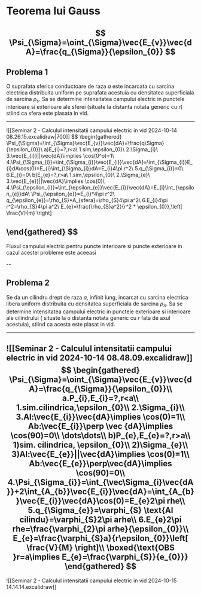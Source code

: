 
# Teorema lui Gauss

$$
\Psi_{\Sigma}=\oint_{\Sigma}\vec{E_{v}}\vec{dA}=\frac{q_{\Sigma}}{\epsilon_{0}}
$$
---
## Problema 1

O suprafata sferica conductoare de raza $a$ este incarcata cu sarcina electrica distribuita uniform pe suprafata acestuia cu densitatea superficiala de sarcina $\rho_{s}$. Sa se determine intensitatea campului electric in punctele interioare si exterioare ale sferei (situate la distanta notata generic cu $r$) stiind ca sfera este plasata in vid.

---

![[Seminar 2 - Calculul intensitatii campului electric in vid 2024-10-14 08.26.15.excalidraw|700]]
 $$
\begin{gathered}
\Psi_{\Sigma}=\int_{\Sigma}\vec{E_{v}}\vec{dA}=\frac{q\Sigma}{\epsilon_{0}}\\
a)E_{i}=?,r<a\\
1.sim,\epsilon_{0}\\
2.\Sigma_{i}\\
3.\vec{E_{i}}||\vec{dA}\implies \cos(0^o)=1\\
4.\Psi_{\Sigma_{i}}=\int_{\Sigma_{i}}\vec{E_{i}}\vec{dA}=\int_{\Sigma_{i}}E_{i}dA\cos(0)=E_{i}\int_{\Sigma_{i}}dA=E_{i}4\pi r^2\\
5.q_{\Sigma_{i}}=0\\
6.E_{i}=0\\
b)E_{e}=?,r>a\\
1.sim,\epsilon_{0}\\
2.\Sigma_{e}\\
3.\vec{E_{e}}||\vec{dA}\implies \cos(0)\\
4.\Psi_{\epsilon_{i}}=\int_{\epsilon_{e}}\vec{E_{i}}\vec{dA}=E_{i}\int_{\epsilon_{e}}dA\\
\Psi_{\epsilon_{e}}=E_{i}*4\pi r^2\\
q_{\epsilon_{e}}=\rho_{S}*A_{sfera}=\rho_{S}4\pi a^2\\
6.E_{i}4\pi r^2=\rho_{S}4\pi a^2\\
E_{e}=\frac{\rho_{S}a^2}{r^2 * \epsilon_{0}},\left[ \frac{V}{m} \right]

\end{gathered}
$$
---
Fluxul campului electric pentru puncte interioare si puncte exterioare in cazul acestei probleme este aceeasi

--
## Problema 2 

Se da un cilindru drept de raza $a$, infinit lung, incarcat cu sarcina electrica libera uniform distribuita cu densitatea superficiala de sarcina $\rho_{S}$. Sa se determine intensitatea campului electric in punctele exterioare si interioare ale cilindrului ( situate la o distanta notata generic cu $r$ fata de axul acestuia), stiind ca acesta este plasat in vid.

---

![[Seminar 2 - Calculul intensitatii campului electric in vid 2024-10-14 08.48.09.excalidraw]]
$$
\begin{gathered}
\Psi_{\Sigma}=\oint_{\Sigma}\vec{E_{v}}\vec{dA}=\frac{q_{\Sigma}}{\epsilon_{0}}\\
a.P_{i},E_{i}=?,r<a\\
1.sim.cilindrica,\epsilon_{0}\\
2.\Sigma_{i}\\
3.Al:\vec{E_{i}}\vec{dA}\implies \cos(0)=1\\
Ab:\vec{E_{i}}\perp \vec {dA}\implies \cos(90)=0\\
\dots\dots\\
b)P_{e},E_{e}=?,r>a\\
1)sim. cilindrica, \epsilon_{0}\\
2)\Sigma_{e}\\
3)Al:\vec{E_{e}}||\vec{dA}\implies \cos(0)=1\\
Ab:\vec{E_{e}}\perp\vec{dA}\implies \cos(90)=0\\
4.\Psi_{\Sigma_{i}}=\int_{\vec\Sigma_{i}\vec{dA}}+2\int_{A_{b}}\vec{E_{i}}\vec{dA}=\int_{A_{b}}\vec{E_{i}}\vec{dA}\cos(0)=E_{e}2\pi rhe\\
5.q_{\Sigma_{e}}=\varphi_{S} \text{Al cilindu}=\varphi_{S}2\pi arhe\\
6.E_{e}2\pi rhe=\frac{\varphi_{2}\pi arhe}{\epsilon_{0}}\\
E_{e}=\frac{\varphi_{S}a}{r\epsilon_{0}}\left[ \frac{V}{M} \right]\\
\boxed{\text{OBS }r=a\implies E_{e}=\frac{\varphi_{S}}{e_{0}}}
\end{gathered}
$$
---
![[Seminar 2 - Calculul intensitatii campului electric in vid 2024-10-15 14.14.14.excalidraw]]